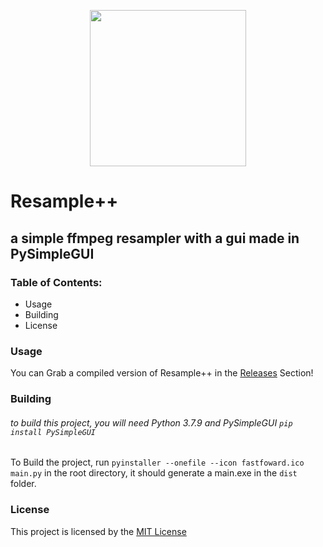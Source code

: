 
<p align="center">
  <img width="250" height="250" src="fastfoward.ico">
</p>

# Resample++
## a simple ffmpeg resampler with a gui made in PySimpleGUI

### Table of Contents:

- Usage
- Building
- License

### Usage
You can Grab a compiled version of Resample++ in the [Releases](https://github.com/BeyYT/resample-plusplus/releases) Section!

### Building
###### to build this project, you will need Python 3.7.9 and PySimpleGUI `pip install PySimpleGUI`
To Build the project, run `pyinstaller --onefile --icon fastfoward.ico main.py` in the root directory, it should generate a main.exe in the `dist` folder.

### License
This project is licensed by the [MIT License](./LICENSE)
